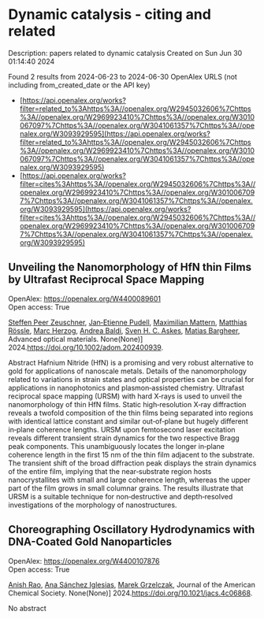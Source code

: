 # Dynamic catalysis - citing and related
Description: papers related to dynamic catalysis
Created on Sun Jun 30 01:14:40 2024

Found 2 results from 2024-06-23 to 2024-06-30
OpenAlex URLS (not including from_created_date or the API key)
- [https://api.openalex.org/works?filter=related_to%3Ahttps%3A//openalex.org/W2945032606%7Chttps%3A//openalex.org/W2969923410%7Chttps%3A//openalex.org/W3010067097%7Chttps%3A//openalex.org/W3041061357%7Chttps%3A//openalex.org/W3093929595](https://api.openalex.org/works?filter=related_to%3Ahttps%3A//openalex.org/W2945032606%7Chttps%3A//openalex.org/W2969923410%7Chttps%3A//openalex.org/W3010067097%7Chttps%3A//openalex.org/W3041061357%7Chttps%3A//openalex.org/W3093929595)
- [https://api.openalex.org/works?filter=cites%3Ahttps%3A//openalex.org/W2945032606%7Chttps%3A//openalex.org/W2969923410%7Chttps%3A//openalex.org/W3010067097%7Chttps%3A//openalex.org/W3041061357%7Chttps%3A//openalex.org/W3093929595](https://api.openalex.org/works?filter=cites%3Ahttps%3A//openalex.org/W2945032606%7Chttps%3A//openalex.org/W2969923410%7Chttps%3A//openalex.org/W3010067097%7Chttps%3A//openalex.org/W3041061357%7Chttps%3A//openalex.org/W3093929595)

## Unveiling the Nanomorphology of HfN thin Films by Ultrafast Reciprocal Space Mapping   

OpenAlex: https://openalex.org/W4400089601    
Open access: True
    
[Steffen Peer Zeuschner](https://openalex.org/A5013104131), [Jan‐Etienne Pudell](https://openalex.org/A5039578463), [Maximilian Mattern](https://openalex.org/A5001207826), [Matthias Rössle](https://openalex.org/A5085277727), [Marc Herzog](https://openalex.org/A5051598411), [Andrea Baldi](https://openalex.org/A5010833315), [Sven H. C. Askes](https://openalex.org/A5064856571), [Matias Bargheer](https://openalex.org/A5078472822), Advanced optical materials. None(None)] 2024.https://doi.org/10.1002/adom.202400939.
    
Abstract Hafnium Nitride (HfN) is a promising and very robust alternative to gold for applications of nanoscale metals. Details of the nanomorphology related to variations in strain states and optical properties can be crucial for applications in nanophotonics and plasmon‐assisted chemistry. Ultrafast reciprocal space mapping (URSM) with hard X‐rays is used to unveil the nanomorphology of thin HfN films. Static high‐resolution X‐ray diffraction reveals a twofold composition of the thin films being separated into regions with identical lattice constant and similar out‐of‐plane but hugely different in‐plane coherence lengths. URSM upon femtosecond laser excitation reveals different transient strain dynamics for the two respective Bragg peak components. This unambiguously locates the longer in‐plane coherence length in the first 15 nm of the thin film adjacent to the substrate. The transient shift of the broad diffraction peak displays the strain dynamics of the entire film, implying that the near‐substrate region hosts nanocrystallites with small and large coherence length, whereas the upper part of the film grows in small columnar grains. The results illustrate that URSM is a suitable technique for non‐destructive and depth‐resolved investigations of the morphology of nanostructures.    

    

## Choreographing Oscillatory Hydrodynamics with DNA-Coated Gold Nanoparticles   

OpenAlex: https://openalex.org/W4400107876    
Open access: True
    
[Anish Rao](https://openalex.org/A5047482539), [Ana Sánchez Iglesias](https://openalex.org/A5005106523), [Marek Grzelczak](https://openalex.org/A5006877674), Journal of the American Chemical Society. None(None)] 2024.https://doi.org/10.1021/jacs.4c06868.
    
No abstract    

    
